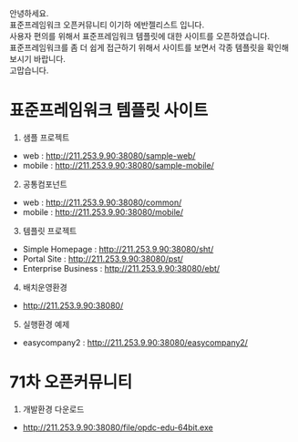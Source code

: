 
안녕하세요.</br>
표준프레임워크 오픈커뮤니티 이기하 에반젤리스트 입니다.</br>
사용자 편의를 위해서 표준프레임워크 템플릿에 대한 사이트를 오픈하였습니다.</br>
표준프레임워크를 좀 더 쉽게 접근하기 위해서 사이트를 보면서 각종 템플릿을 확인해 보시기 바랍니다.</br>
고맙습니다.

# 표준프레임워크 템플릿 사이트

1. 샘플 프로젝트
 - web : http://211.253.9.90:38080/sample-web/
 - mobile : http://211.253.9.90:38080/sample-mobile/
 
2. 공통컴포넌트
 - web : http://211.253.9.90:38080/common/
 - mobile : http://211.253.9.90:38080/mobile/
  
3. 템플릿 프로젝트
 - Simple Homepage : http://211.253.9.90:38080/sht/
 - Portal Site : http://211.253.9.90:38080/pst/
 - Enterprise Business : http://211.253.9.90:38080/ebt/

4. 배치운영환경
 - http://211.253.9.90:38080/

5. 실행환경 예제
 - easycompany2 : http://211.253.9.90:38080/easycompany2/

# 71차 오픈커뮤니티

1. 개발환경 다운로드
 - http://211.253.9.90:38080/file/opdc-edu-64bit.exe
